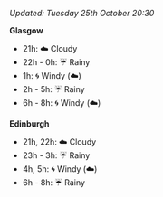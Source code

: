 *Updated: Tuesday 25th October 20:30*

**Glasgow**

* 21h: :cloud: Cloudy
* 22h - 0h: :umbrella: Rainy
* 1h: :cyclone: Windy (:cloud:)
* 2h - 5h: :umbrella: Rainy
* 6h - 8h: :cyclone: Windy (:cloud:)

**Edinburgh**

* 21h, 22h: :cloud: Cloudy
* 23h - 3h: :umbrella: Rainy
* 4h, 5h: :cyclone: Windy (:cloud:)
* 6h - 8h: :umbrella: Rainy

